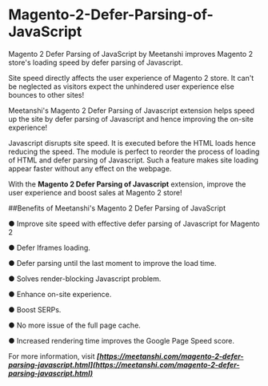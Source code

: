 # Magento-2-Defer-Parsing-of-JavaScript
Magento 2 Defer Parsing of JavaScript by Meetanshi improves Magento 2 store's loading speed by defer parsing of Javascript.

Site speed directly affects the user experience of Magento 2 store. It can't be neglected as visitors expect the unhindered user experience else bounces to other sites!

Meetanshi's Magento 2 Defer Parsing of Javascript extension helps speed up the site by defer parsing of Javascript and hence improving the on-site experience!

Javascript disrupts site speed. It is executed before the HTML loads hence reducing the speed. The module is perfect to reorder the process of loading of HTML and defer parsing of Javascript. Such a feature makes site loading appear faster without any effect on the webpage.

With the **Magento 2 Defer Parsing of Javascript** extension, improve the user experience and boost sales at Magento 2 store!

##Benefits of Meetanshi's Magento 2 Defer Parsing of JavaScript

● Improve site speed with effective defer parsing of Javascript for Magento 2

● Defer Iframes loading.

● Defer parsing until the last moment to improve the load time.

● Solves render-blocking Javascript problem.

● Enhance on-site experience.

● Boost SERPs.

● No more issue of the full page cache.

● Increased rendering time improves the Google Page Speed score.

 For more information, visit ***[https://meetanshi.com/magento-2-defer-parsing-javascript.html](https://meetanshi.com/magento-2-defer-parsing-javascript.html)***
